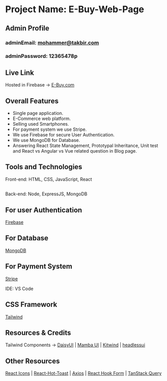# Project Name: E-Buy-Web-Page

## Admin Profile

### adminEmail: mohammer@takbir.com
### adminPassword: 12365478p

## Live Link
Hosted in Firebase -> [E-Buy.com]()

## Overall Features
* Single page application.
* E-Commerce web platform.
* Selling used Smartphones. 
* For payment system we use Stripe.
* We use Firebase for secure User Authentication.
* We use MongoDB for Database.
* Answering React State Management, Prototypal Inheritance, Unit test and React vs Angular vs Vue related question in Blog page.

## Tools and Technologies
Front-end: HTML, CSS, JavaScript, React
##
Back-end: Node, ExpressJS, MongoDB

## For user Authentication
[Firebase](https://firebase.google.com/)

## For Database
[MongoDB](https://firebase.google.com/)

## For Payment System
[Stripe](https://stripe.com/)

IDE: VS Code

## CSS Framework
[Tailwind](https://tailwindcss.com/)

## Resources & Credits
Tailwind Components -> 
[DaisyUI](https://daisyui.com/) |
[Mamba UI](https://www.mambaui.com/) |
[Kitwind](https://kitwind.io/products/kometa/components) |
[headlessui](https://headlessui.com/)

## Other Resources

[React Icons](https://react-icons.github.io/react-icons) | [React-Hot-Toast](https://react-hot-toast.com/) |
[Axios](https://axios-http.com/) |
[ React Hook Form](https://react-hook-form.com/) |
[ TanStack Query](https://tanstack.com/query/v4/?from=reactQueryV3&original=https://react-query-v3.tanstack.com/)
